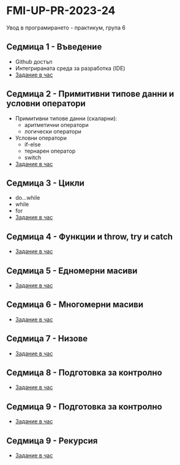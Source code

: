 # FMI-UP-PR-2023-24

Увод в програмирането - практикум, група 6

## Седмица 1 - Въведение
- Github достъп  
- Интегрираната среда за разработка (IDE)  
- [Задание в час](https://classroom.github.com/a/XfPZebXc)

## Седмица 2 - Примитивни типове данни и условни оператори
- Примитивни типове данни (скаларни):
  - аритметични оператори
  - логически оператори
- Условни оператори
  - if-else
  - тернарен оператор
  - switch
- [Задание в час](https://classroom.github.com/a/Tg9HtDSs)

## Седмица 3 - Цикли
- do...while
- while
- for
- [Задание в час](https://classroom.github.com/a/fOWWie1E)

## Седмица 4 - Функции и throw, try и catch
- [Задание в час](https://classroom.github.com/a/pgsO-a9y)

## Седмица 5 - Едномерни масиви
- [Задание в час](https://classroom.github.com/a/Od6KQW6C)

## Седмица 6 - Многомерни масиви
- [Задание в час](https://classroom.github.com/a/L0ps3D2a)

## Седмица 7 - Низове
- [Задание в час](https://classroom.github.com/a/EfU9TxQl)

## Седмица 8 - Подготовка за контролно
- [Задание в час](https://classroom.github.com/a/kduMUlMK)

## Седмица 9 - Подготовка за контролно
- [Задание в час](https://classroom.github.com/a/iRiPfd0f)

## Седмица 9 - Рекурсия
- [Задание в час](https://classroom.github.com/a/ZHAXQ9yQ)


